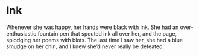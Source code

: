 Ink
===
Whenever she was happy, her hands were black with ink. She had an over-enthusiastic fountain pen that spouted ink all over her, and the page, splodging her poems with blots. The last time I saw her, she had a blue smudge on her chin, and I knew she’d never really be defeated.